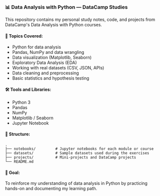 ### 📊 Data Analysis with Python — DataCamp Studies

This repository contains my personal study notes, code, and projects from DataCamp's Data Analysis with Python courses.

#### 🚀 Topics Covered:

* Python for data analysis
* Pandas, NumPy and data wrangling
* Data visualization (Matplotlib, Seaborn)
* Exploratory Data Analysis (EDA)
* Working with real datasets (CSV, JSON, APIs)
* Data cleaning and preprocessing
* Basic statistics and hypothesis testing

#### 🛠️ Tools and Libraries:

* Python 3
* Pandas
* NumPy
* Matplotlib / Seaborn
* Jupyter Notebook

#### 📁 Structure:

```
.
├── notebooks/         # Jupyter notebooks for each module or course
├── datasets/          # Sample datasets used during the exercises
├── projects/          # Mini-projects and DataCamp projects
└── README.md
```

#### 🎯 Goal:

To reinforce my understanding of data analysis in Python by practicing hands-on and documenting my learning path.